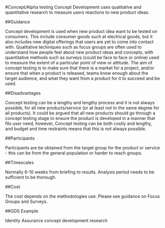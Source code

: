 #Concept/Alpha testing
Concept Development uses qualitative and quantitative research to measure users reactions to new product ideas. 

##Guidance

Concept development is used when new product idea want to be tested on consumers. This include consumer goods such at electrical goods, but it also includes new digital offerings that users are yet to come into contact with. Qualitative techniques such as focus groups are often used to understand how people feel about new product ideas and concepts, with quantitative methods such as surveys (could be face to face or online) used to measure the extent of a particular point of view or attitude. The aim of concept testing is to make sure that there is a market for a project, and/or ensure that when a product is released, teams know enough about the target audience, and what they want from a product for it to succeed and be used.

##Disadvantages

Concept testing can be a lengthy and lengthy process and it is not always possible, for all new products/service (or at least not to the same degree for all products). It could be argued that all new products should go through a concept testing stage to ensure the product is developed in a manner that fits user need, however, Concept testing can be both costly and lengthy, and budget and time restraints means that this is not always possible.

##Participants

Participants are be obtained from the target group for the product or service - this can be from the general population or harder to reach groups. 

##Timescales
     
Normally 6-10 weeks from briefing to results. Analysis period needs to be sufficient to be thorough.

##Cost

The cost depends on the methodologies use. Please see guidance on Focus Groups and Surveys.

##GDS Example 

Identity Assurance concept development research

